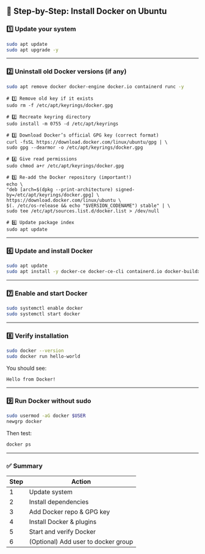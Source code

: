 
## 🐋 Step-by-Step: Install Docker on Ubuntu

### 1️⃣ Update your system

```bash
sudo apt update
sudo apt upgrade -y
```

---

### 2️⃣ Uninstall old Docker versions (if any)

```bash
sudo apt remove docker docker-engine docker.io containerd runc -y
```

```
# 1️⃣ Remove old key if it exists
sudo rm -f /etc/apt/keyrings/docker.gpg

# 2️⃣ Recreate keyring directory
sudo install -m 0755 -d /etc/apt/keyrings

# 3️⃣ Download Docker’s official GPG key (correct format)
curl -fsSL https://download.docker.com/linux/ubuntu/gpg | \
sudo gpg --dearmor -o /etc/apt/keyrings/docker.gpg

# 4️⃣ Give read permissions
sudo chmod a+r /etc/apt/keyrings/docker.gpg

# 5️⃣ Re-add the Docker repository (important!)
echo \
"deb [arch=$(dpkg --print-architecture) signed-by=/etc/apt/keyrings/docker.gpg] \
https://download.docker.com/linux/ubuntu \
$(. /etc/os-release && echo "$VERSION_CODENAME") stable" | \
sudo tee /etc/apt/sources.list.d/docker.list > /dev/null

# 6️⃣ Update package index
sudo apt update
```

---

### 6️⃣ Update and install Docker

```bash
sudo apt update
sudo apt install -y docker-ce docker-ce-cli containerd.io docker-buildx-plugin docker-compose-plugin
```

---

### 7️⃣ Enable and start Docker

```bash
sudo systemctl enable docker
sudo systemctl start docker
```

---

### 8️⃣ Verify installation

```bash
sudo docker --version
sudo docker run hello-world
```

You should see:

```
Hello from Docker!
```

---

### 9️⃣ Run Docker without sudo

```bash
sudo usermod -aG docker $USER
newgrp docker
```

Then test:

```bash
docker ps
```

---

### ✅ Summary

| Step | Action                              |
| ---- | ----------------------------------- |
| 1    | Update system                       |
| 2    | Install dependencies                |
| 3    | Add Docker repo & GPG key           |
| 4    | Install Docker & plugins            |
| 5    | Start and verify Docker             |
| 6    | (Optional) Add user to docker group |

